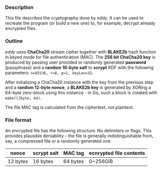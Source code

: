 ### Description
This file describes the cryptography done by _eddy_.
It can be used to recreate the program (or build a new one) to, for example, decrypt already encrypted files.

### Outline
_eddy_ uses **ChaCha20** stream cipher together with **BLAKE2b** hash function in keyed mode for file authentication (MAC). The **256 bit ChaCha20 key** is produced by passing user provided or randomly generated **password** (passphrase) and a **random 16-byte salt** to **scrypt** KDF with the following parameters: `n=65536, r=8, p=1, keyLen=32`.

After initializing a ChaCha20 instance with the key from the previous step and a **random 12-byte nonce**, a **BLAKE2b key** is generated by XORing a 64-byte zero-block using this instance - in Go, such a block is created with `make([]byte, 64)`.

The file MAC tag is calculated from the ciphertext, not plaintext.

### File format
An encrypted file has the following structure. No delimiters or flags. This provides plausible deniability - the file is generally indistinguishable from, say, a compressed file or a randomly generated one.

| nonce    | scrypt salt | MAC tag  | ecnrypted file contents |
| -------- | ----------- | -------- | ----------------------- |
| 12 bytes | 16 bytes    | 64 bytes | 0~256GiB                |
